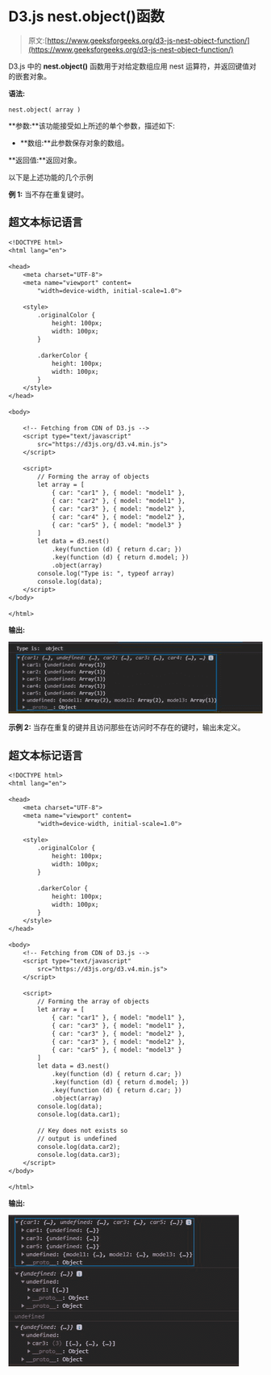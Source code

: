 # D3.js nest.object()函数

> 原文:[https://www.geeksforgeeks.org/d3-js-nest-object-function/](https://www.geeksforgeeks.org/d3-js-nest-object-function/)

D3.js 中的 **nest.object()** 函数用于对给定数组应用 nest 运算符，并返回键值对的嵌套对象。

**语法:**

```
nest.object( array )
```

**参数:**该功能接受如上所述的单个参数，描述如下:

*   **数组:**此参数保存对象的数组。

**返回值:**返回对象。

以下是上述功能的几个示例

**例 1:** 当不存在重复键时。

## 超文本标记语言

```
<!DOCTYPE html>
<html lang="en">

<head>
    <meta charset="UTF-8">
    <meta name="viewport" content=
        "width=device-width, initial-scale=1.0">

    <style>
        .originalColor {
            height: 100px;
            width: 100px;
        }

        .darkerColor {
            height: 100px;
            width: 100px;
        }
    </style>
</head>

<body>

    <!-- Fetching from CDN of D3.js -->
    <script type="text/javascript" 
        src="https://d3js.org/d3.v4.min.js">
    </script>

    <script>
        // Forming the array of objects
        let array = [
            { car: "car1" }, { model: "model1" },
            { car: "car2" }, { model: "model1" },
            { car: "car3" }, { model: "model2" },
            { car: "car4" }, { model: "model2" },
            { car: "car5" }, { model: "model3" }
        ]
        let data = d3.nest()
            .key(function (d) { return d.car; })
            .key(function (d) { return d.model; })
            .object(array)
        console.log("Type is: ", typeof array)
        console.log(data);
    </script>
</body>

</html>
```

**输出:**

![](img/e3079c61917bde7d1d06006890d57b50.png)

**示例 2:** 当存在重复的键并且访问那些在访问时不存在的键时，输出未定义。

## 超文本标记语言

```
<!DOCTYPE html>
<html lang="en">

<head>
    <meta charset="UTF-8">
    <meta name="viewport" content=
        "width=device-width, initial-scale=1.0">

    <style>
        .originalColor {
            height: 100px;
            width: 100px;
        }

        .darkerColor {
            height: 100px;
            width: 100px;
        }
    </style>
</head>

<body>
    <!-- Fetching from CDN of D3.js -->
    <script type="text/javascript" 
        src="https://d3js.org/d3.v4.min.js">
    </script>

    <script>
        // Forming the array of objects
        let array = [
            { car: "car1" }, { model: "model1" },
            { car: "car3" }, { model: "model1" },
            { car: "car3" }, { model: "model2" },
            { car: "car3" }, { model: "model2" },
            { car: "car5" }, { model: "model3" }
        ]
        let data = d3.nest()
            .key(function (d) { return d.car; })
            .key(function (d) { return d.model; })
            .key(function (d) { return d.car; })
            .object(array)
        console.log(data);
        console.log(data.car1);

        // Key does not exists so 
        // output is undefined
        console.log(data.car2);
        console.log(data.car3);
    </script>
</body>

</html>
```

**输出:**

![](img/3b183bd98bbea7a2b717a2cf627f804f.png)